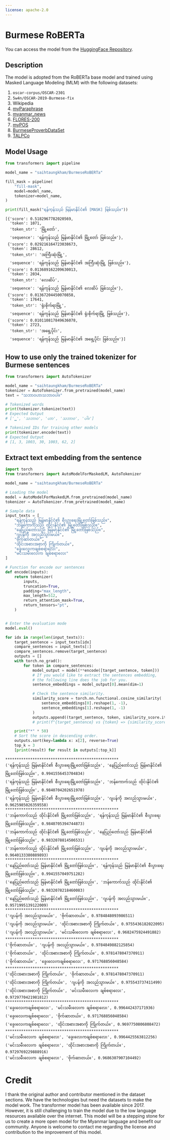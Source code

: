 ```yaml
---
license: apache-2.0
---
```


# Burmese RoBERTa
You can access the model from the [HuggingFace Repository](https://huggingface.co/saihtaungkham/BurmeseRoBERTa).

## Description
The model is adopted from the RoBERTa base model and trained using Masked Language Modeling (MLM) with the following datasets:

1. `oscar-corpus/OSCAR-2301`
2. `5w4n/OSCAR-2019-Burmese-fix`
3. Wikipedia
4. [myParaphrase](https://github.com/ye-kyaw-thu/myParaphrase)
5. [myanmar_news](https://huggingface.co/datasets/myanmar_news)
6. [FLORES-200](https://github.com/facebookresearch/flores/tree/main/flores200)
7. [myPOS](https://github.com/ye-kyaw-thu/myPOS.git)
8. [BurmeseProverbDataSet](https://github.com/vincent-paing/BurmeseProverbDataSet.git)
9. [TALPCo](https://github.com/matbahasa/TALPCo.git)

## Model Usage


```python
from transformers import pipeline

model_name = "saihtaungkham/BurmeseRoBERTa"

fill_mask = pipeline(
    "fill-mask",
    model=model_name,
    tokenizer=model_name,
)

print(fill_mask("ရန်ကုန်သည် မြန်မာနိုင်ငံ၏ [MASK] ဖြစ်သည်။"))
```

```shell
[{'score': 0.5182967782020569,
  'token': 1071,
  'token_str': 'မြို့တော်',
  'sequence': 'ရန်ကုန်သည် မြန်မာနိုင်ငံ၏ မြို့တော် ဖြစ်သည်။'},
 {'score': 0.029216164723038673,
  'token': 28612,
  'token_str': 'အကြီးဆုံးမြို့',
  'sequence': 'ရန်ကုန်သည် မြန်မာနိုင်ငံ၏ အကြီးဆုံးမြို့ ဖြစ်သည်။'},
 {'score': 0.013689162209630013,
  'token': 2034,
  'token_str': 'လေဆိပ်',
  'sequence': 'ရန်ကုန်သည် မြန်မာနိုင်ငံ၏ လေဆိပ် ဖြစ်သည်။'},
 {'score': 0.01367204450070858,
  'token': 17641,
  'token_str': 'ရုံးစိုက်ရာမြို့',
  'sequence': 'ရန်ကုန်သည် မြန်မာနိုင်ငံ၏ ရုံးစိုက်ရာမြို့ ဖြစ်သည်။'},
 {'score': 0.010110817849636078,
  'token': 2723,
  'token_str': 'အရှေ့ပိုင်း',
  'sequence': 'ရန်ကုန်သည် မြန်မာနိုင်ငံ၏ အရှေ့ပိုင်း ဖြစ်သည်။'}]
```

## How to use only the trained tokenizer for Burmese sentences
```python
from transformers import AutoTokenizer

model_name = "saihtaungkham/BurmeseRoBERTa"
tokenizer = AutoTokenizer.from_pretrained(model_name)
text = "သဘာဝဟာသဘာဝပါ။"

# Tokenized words
print(tokenizer.tokenize(text))
# Expected Output
# ['▁', 'သဘာဝ', 'ဟာ', 'သဘာဝ', 'ပါ။']

# Tokenized IDs for training other models
print(tokenizer.encode(text))
# Expected Output
# [1, 3, 1003, 30, 1003, 62, 2]

```

## Extract text embedding from the sentence
```python
import torch
from transformers import AutoModelForMaskedLM, AutoTokenizer

model_name = "saihtaungkham/BurmeseRoBERTa"

# Loading the model
model = AutoModelForMaskedLM.from_pretrained(model_name)
tokenizer = AutoTokenizer.from_pretrained(model_name)

# Sample data
input_texts = [
    "ရန်ကုန်သည် မြန်မာနိုင်ငံ၏ စီးပွားရေးမြို့တော်ဖြစ်သည်။",
    "ဘန်ကောက်သည် ထိုင်းနိုင်ငံ၏ မြို့တော်ဖြစ်သည်။",
    "နေပြည်တော်သည် မြန်မာနိုင်ငံ၏ မြို့တော်ဖြစ်သည်။",
    "ဂျပန်ကို အလည်သွားမယ်။",
    "ဗိုက်ဆာတယ်။",
    "ထိုင်းအစားအစာကို ကြိုက်တယ်။",
    "ခွေးလေးကချစ်စရာလေး",
    "မင်းသမီးလေးက ချစ်စရာလေး"
]

# Function for encode our sentences
def encode(inputs):
    return tokenizer(
        inputs,
        truncation=True,
        padding="max_length",
        max_length=512,
        return_attention_mask=True,
        return_tensors="pt",
    )


# Enter the evaluation mode
model.eval()

for idx in range(len(input_texts)):
    target_sentence = input_texts[idx]
    compare_sentences = input_texts[:]
    compare_sentences.remove(target_sentence)
    outputs = []
    with torch.no_grad():
        for token in compare_sentences:
            model_output = model(**encode([target_sentence, token]))
            # If you would like to extract the sentences embedding,
            # the following line does the job for you.
            sentence_embeddings = model_output[0].mean(dim=1)

            # Check the sentence similarity.
            similarity_score = torch.nn.functional.cosine_similarity(
                sentence_embeddings[0].reshape(1, -1), 
                sentence_embeddings[1].reshape(1, -1)
            )
            outputs.append((target_sentence, token, similarity_score.item()))
            # print(f"{target_sentence} vs {token} => {similarity_score}")

    print("*" * 50)
    # Sort the score in descending order.
    outputs.sort(key=lambda x: x[2], reverse=True)
    top_k = 3
    [print(result) for result in outputs[:top_k]]
```

```shell
**************************************************
('ရန်ကုန်သည် မြန်မာနိုင်ငံ၏ စီးပွားရေးမြို့တော်ဖြစ်သည်။', 'နေပြည်တော်သည် မြန်မာနိုင်ငံ၏ မြို့တော်ဖြစ်သည်။', 0.9941556453704834)
('ရန်ကုန်သည် မြန်မာနိုင်ငံ၏ စီးပွားရေးမြို့တော်ဖြစ်သည်။', 'ဘန်ကောက်သည် ထိုင်းနိုင်ငံ၏ မြို့တော်ဖြစ်သည်။', 0.9840704202651978)
('ရန်ကုန်သည် မြန်မာနိုင်ငံ၏ စီးပွားရေးမြို့တော်ဖြစ်သည်။', 'ဂျပန်ကို အလည်သွားမယ်။', 0.9625985026359558)
**************************************************
('ဘန်ကောက်သည် ထိုင်းနိုင်ငံ၏ မြို့တော်ဖြစ်သည်။', 'ရန်ကုန်သည် မြန်မာနိုင်ငံ၏ စီးပွားရေးမြို့တော်ဖြစ်သည်။', 0.9840705394744873)
('ဘန်ကောက်သည် ထိုင်းနိုင်ငံ၏ မြို့တော်ဖြစ်သည်။', 'နေပြည်တော်သည် မြန်မာနိုင်ငံ၏ မြို့တော်ဖြစ်သည်။', 0.9832078814506531)
('ဘန်ကောက်သည် ထိုင်းနိုင်ငံ၏ မြို့တော်ဖြစ်သည်။', 'ဂျပန်ကို အလည်သွားမယ်။', 0.9640133380889893)
**************************************************
('နေပြည်တော်သည် မြန်မာနိုင်ငံ၏ မြို့တော်ဖြစ်သည်။', 'ရန်ကုန်သည် မြန်မာနိုင်ငံ၏ စီးပွားရေးမြို့တော်ဖြစ်သည်။', 0.9941557049751282)
('နေပြည်တော်သည် မြန်မာနိုင်ငံ၏ မြို့တော်ဖြစ်သည်။', 'ဘန်ကောက်သည် ထိုင်းနိုင်ငံ၏ မြို့တော်ဖြစ်သည်။', 0.9832078218460083)
('နေပြည်တော်သည် မြန်မာနိုင်ငံ၏ မြို့တော်ဖြစ်သည်။', 'ဂျပန်ကို အလည်သွားမယ်။', 0.9571995139122009)
**************************************************
('ဂျပန်ကို အလည်သွားမယ်။', 'ဗိုက်ဆာတယ်။', 0.9784848093986511)
('ဂျပန်ကို အလည်သွားမယ်။', 'ထိုင်းအစားအစာကို ကြိုက်တယ်။', 0.9755436182022095)
('ဂျပန်ကို အလည်သွားမယ်။', 'မင်းသမီးလေးက ချစ်စရာလေး', 0.9682475924491882)
**************************************************
('ဗိုက်ဆာတယ်။', 'ဂျပန်ကို အလည်သွားမယ်။', 0.9784849882125854)
('ဗိုက်ဆာတယ်။', 'ထိုင်းအစားအစာကို ကြိုက်တယ်။', 0.9781478047370911)
('ဗိုက်ဆာတယ်။', 'ခွေးလေးကချစ်စရာလေး', 0.971768856048584)
**************************************************
('ထိုင်းအစားအစာကို ကြိုက်တယ်။', 'ဗိုက်ဆာတယ်။', 0.9781478047370911)
('ထိုင်းအစားအစာကို ကြိုက်တယ်။', 'ဂျပန်ကို အလည်သွားမယ်။', 0.975543737411499)
('ထိုင်းအစားအစာကို ကြိုက်တယ်။', 'မင်းသမီးလေးက ချစ်စရာလေး', 0.9729770421981812)
**************************************************
('ခွေးလေးကချစ်စရာလေး', 'မင်းသမီးလေးက ချစ်စရာလေး', 0.996442437171936)
('ခွေးလေးကချစ်စရာလေး', 'ဗိုက်ဆာတယ်။', 0.971768856048584)
('ခွေးလေးကချစ်စရာလေး', 'ထိုင်းအစားအစာကို ကြိုက်တယ်။', 0.9697750806808472)
**************************************************
('မင်းသမီးလေးက ချစ်စရာလေး', 'ခွေးလေးကချစ်စရာလေး', 0.9964425563812256)
('မင်းသမီးလေးက ချစ်စရာလေး', 'ထိုင်းအစားအစာကို ကြိုက်တယ်။', 0.9729769229888916)
('မင်းသမီးလေးက ချစ်စရာလေး', 'ဗိုက်ဆာတယ်။', 0.9686307907104492)
```

# Credit
I thank the original author and contributor mentioned in the dataset sections.
We have the technologies but need the datasets to make the model work. The transformer model has been available since 2017. However, it is still challenging to train the model due to the low language resources available over the internet. This model will be a stepping stone for us to create a more open model for the Myanmar language and benefit our community.
Anyone is welcome to contact me regarding the license and contribution to the improvement of this model.
